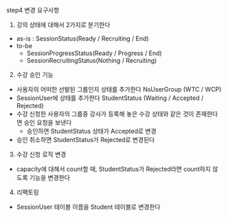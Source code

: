step4 변경 요구사항

1. 강의 상태에 대해서 2가지로 분기한다  
- as-is : SessionStatus(Ready / Recruiting / End)  
- to-be
  - SessionProgressStatus(Ready / Progress / End)
  - SessionRecruitingStatus(Nothing / Recruiting)

2. 수강 승인 기능
- 사용자의 어떠한 선발된 그룹인지 상태를 추가한다 NsUserGroup (WTC / WCP)
- SessionUser에 상태를 추가한다 StudentStatus (Waiting / Accepted / Rejected)
- 수강 신청한 사용자의 그룹중 강사가 등록해 놓은 수강 상태와 같은 것이 존재한다면 승인 요청을 보낸다
  - 승인하면 StudentStatus 상태가 Accepted로 변경
- 승인 취소하면 StudentStatus가 Rejected로 변경된다

3. 수강 신청 로직 변경  
- capacity에 대해서 count할 때, StudentStatus가 Rejected라면 count하지 않도록 기능을 변경한다

4. 리팩토링
- SessionUser 테이블 이름을 Student 테이블로 변경한다